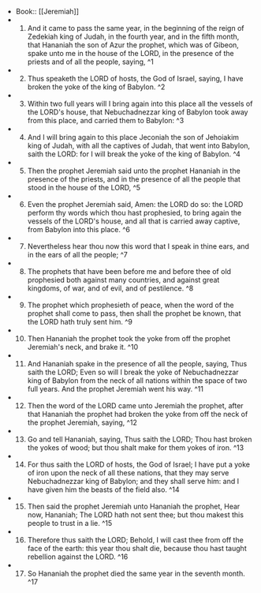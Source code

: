 - Book:: [[Jeremiah]]
- 1. And it came to pass the same year, in the beginning of the reign of Zedekiah king of Judah, in the fourth year, and in the fifth month, that Hananiah the son of Azur the prophet, which was of Gibeon, spake unto me in the house of the LORD, in the presence of the priests and of all the people, saying, ^1
- 2. Thus speaketh the LORD of hosts, the God of Israel, saying, I have broken the yoke of the king of Babylon. ^2
- 3. Within two full years will I bring again into this place all the vessels of the LORD's house, that Nebuchadnezzar king of Babylon took away from this place, and carried them to Babylon: ^3
- 4. And I will bring again to this place Jeconiah the son of Jehoiakim king of Judah, with all the captives of Judah, that went into Babylon, saith the LORD: for I will break the yoke of the king of Babylon. ^4
- 5. Then the prophet Jeremiah said unto the prophet Hananiah in the presence of the priests, and in the presence of all the people that stood in the house of the LORD, ^5
- 6. Even the prophet Jeremiah said, Amen: the LORD do so: the LORD perform thy words which thou hast prophesied, to bring again the vessels of the LORD's house, and all that is carried away captive, from Babylon into this place. ^6
- 7. Nevertheless hear thou now this word that I speak in thine ears, and in the ears of all the people; ^7
- 8. The prophets that have been before me and before thee of old prophesied both against many countries, and against great kingdoms, of war, and of evil, and of pestilence. ^8
- 9. The prophet which prophesieth of peace, when the word of the prophet shall come to pass, then shall the prophet be known, that the LORD hath truly sent him. ^9
- 10. Then Hananiah the prophet took the yoke from off the prophet Jeremiah's neck, and brake it. ^10
- 11. And Hananiah spake in the presence of all the people, saying, Thus saith the LORD; Even so will I break the yoke of Nebuchadnezzar king of Babylon from the neck of all nations within the space of two full years. And the prophet Jeremiah went his way. ^11
- 12. Then the word of the LORD came unto Jeremiah the prophet, after that Hananiah the prophet had broken the yoke from off the neck of the prophet Jeremiah, saying, ^12
- 13. Go and tell Hananiah, saying, Thus saith the LORD; Thou hast broken the yokes of wood; but thou shalt make for them yokes of iron. ^13
- 14. For thus saith the LORD of hosts, the God of Israel; I have put a yoke of iron upon the neck of all these nations, that they may serve Nebuchadnezzar king of Babylon; and they shall serve him: and I have given him the beasts of the field also. ^14
- 15. Then said the prophet Jeremiah unto Hananiah the prophet, Hear now, Hananiah; The LORD hath not sent thee; but thou makest this people to trust in a lie. ^15
- 16. Therefore thus saith the LORD; Behold, I will cast thee from off the face of the earth: this year thou shalt die, because thou hast taught rebellion against the LORD. ^16
- 17. So Hananiah the prophet died the same year in the seventh month. ^17
